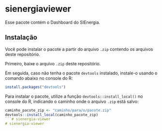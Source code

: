 # sienergiaviewer

<!-- badges: start -->
<!-- badges: end -->

Esse pacote contém o Dashboard do SIEnergia.

## Instalação

Você pode instalar o pacote a partir do arquivo `.zip` contendo os arquivos deste repositório.

Primeiro, baixe o arquivo `.zip` deste repositório.

Em seguida, caso não tenha o pacote `devtools` instalado, instale-o usando o comando abaixo no console do R:

```r
install.packages("devtools")
```

Para instalar o pacote, utilize a função `devtools::install_local()` no console do R, indicando o caminho onde o arquivo `.zip` está salvo:

``` r
caminho_pacote_zip <- "caminho/para/o/pacote.zip"
devtools::install_local(caminho_pacote_zip)
```# sienergia-viewer
# sienergia-viewer
